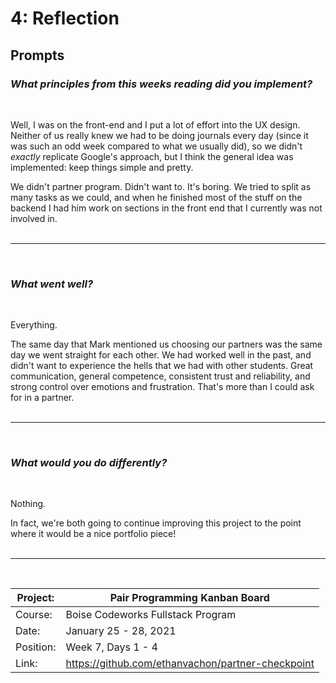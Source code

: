 # 4: Reflection

## Prompts

### *What principles from this weeks reading did you implement?*
<br/>

Well, I was on the front-end and I put a lot of effort into the UX design. Neither of us really knew we had to be doing journals every day (since it was such an odd week compared to what we usually did), so we didn't *exactly* replicate Google's approach, but I think the general idea was implemented: keep things simple and pretty.

We didn't partner program. Didn't want to. It's boring. We tried to split as many tasks as we could, and when he finished most of the stuff on the backend I had him work on sections in the front end that I currently was not involved in.
<br/><br/><hr/><br/>

### *What went well?*
<br/>

Everything.

The same day that Mark mentioned us choosing our partners was the same day we went straight for each other. We had worked well in the past, and didn't want to experience the hells that we had with other students. Great communication, general competence, consistent trust and reliability, and strong control over emotions and frustration. That's more than I could ask for in a partner.
<br/><br/><hr/><br/>

### *What would you do differently?*
<br/>

Nothing.

In fact, we're both going to continue improving this project to the point where it would be a nice portfolio piece!
<br/><br/><hr/><br/>

| Project:  | Pair Programming Kanban Board                     |
|-----------|-----------------------------------|
| Course:   | Boise Codeworks Fullstack Program |
| Date:     | January 25 - 28, 2021                  |
| Position: | Week 7, Days 1 - 4                    |
| Link: | https://github.com/ethanvachon/partner-checkpoint |